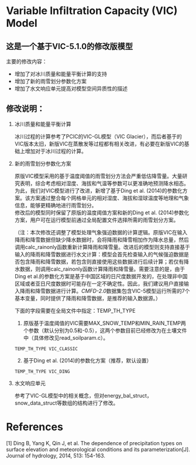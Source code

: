 # Variable Infiltration Capacity (VIC) Model
## 这是一个基于VIC-5.1.0的修改版模型
主要的修改内容：
- 增加了对冰川质量和能量平衡计算的支持
- 增加了新的雨雪划分参数化方案
- 增加了水文响应单元提高对模型空间异质性的描述

## 修改说明：
1. 冰川质量和能量平衡计算<br>

   冰川过程的计算参考了PCIC的VIC-GL模型（VIC Glacier），而后者基于的VIC版本太旧，新版VIC在蒸散发等过程都有相关改进，有必要在新版VIC的基础上增加对于冰川过程的计算。

2. 新的雨雪划分参数化方案<br>

   原版VIC模型采用的基于温度阈值的雨雪划分方法会严重低估降雪量。大量研究表明，综合考虑相对湿度、海拔和气温等参数可以更准确地预测降水相态。为此，我们对VIC模型进行了改进，新增了基于Ding et al. (2014)的参数化方案。该方案通过整合每个网格单元的相对湿度、海拔和湿球温度等地理和气象信息，能够更精确地进行雨雪划分。<br>
   修改后的模型同时保留了原版的温度阈值方案和新的Ding et al. (2014)参数化方案，用户可在运行模型前通过全局配置文件选择所需的雨雪划分方案。<br>
   
   （注：本次修改还调整了模型处理气象强迫数据的计算逻辑。原版VIC在输入降雨和降雪数据但缺少降水数据时，会将降雨和降雪相加作为降水总量，然后调用calc_rainonly函数重新计算降雨和降雪量。改进后的模型则支持直接基于输入的降雨和降雪数据进行水文计算：模型会首先检查输入的气候强迫数据是否包含降雨和降雪数据，若包含则直接使用这些数据进行后续计算；若仅有降水数据，则调用calc_rainonly函数计算降雨和降雪量。需要注意的是，由于Ding et al.的参数化方案是基于中国区域的日尺度数据开发的，在处理非中国区域或者亚日尺度数据时可能存在一定不确定性。因此，我们建议用户直接输入降雨和降雪数据进行计算。*CMFD-2.0*数据集包含VIC-5模型运行所需的7个基本变量，同时提供了降雨和降雪数据，是推荐的输入数据源。）
   
   下面的字段需要在全局文件中指定：TEMP_TH_TYPE
   
   1. 原版基于温度阈值的VIC需要MAX_SNOW_TEMP和MIN_RAIN_TEMP两个参数（默认分别为0.5和-0.5），这两个参数目前已经修改为在土壤文件中（具体修改见read_soilparam.c）。<br>
   ```
   TEMP_TH_TYPE VIC_CLASSIC
   ```
   2. 基于Ding et al. (2014)的参数化方案（推荐，默认设置）<br> 
   ```
   TEMP_TH_TYPE VIC_DING
   ```
3. 水文响应单元<br>

   参考了VIC-GL模型中的相关概念，但对energy_bal_struct，snow_data_struct等数组的结构进行了修改。
   
# References
   [1]	Ding B, Yang K, Qin J, et al. The dependence of precipitation types on surface elevation and meteorological conditions and its parameterization[J]. Journal of hydrology, 2014, 513: 154-163.



   


